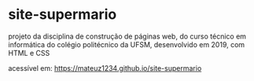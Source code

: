 # site-supermario

projeto da disciplina de construção de páginas web, do curso técnico em informática do colégio politécnico da UFSM,
desenvolvido em 2019, com HTML e CSS

acessível em: https://mateuz1234.github.io/site-supermario
